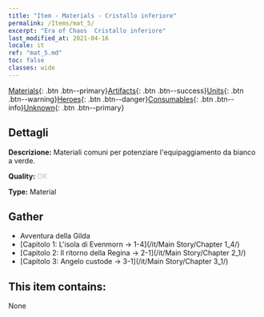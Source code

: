 ```yaml
---
title: "Item - Materials - Cristallo inferiore"
permalink: /Items/mat_5/
excerpt: "Era of Chaos  Cristallo inferiore"
last_modified_at: 2021-04-16
locale: it
ref: "mat_5.md"
toc: false
classes: wide
---
```

 [Materials](/it/Items/){: .btn .btn--primary}[Artifacts](/it/Items/Artifacts/){: .btn .btn--success}[Units](/it/Items/Units/){: .btn .btn--warning}[Heroes](/it/Items/Heroes/){: .btn .btn--danger}[Consumables](/it/Items/Consumables/){: .btn .btn--info}[Unknown](/it/Items/Unknown/){: .btn .btn--primary}

## Dettagli
 **Descrizione:** Materiali comuni per potenziare l'equipaggiamento da bianco a verde.

 **Quality:** <span style="color: #C0C0C0">OK</span>

 **Type:** Material

## Gather

*    Avventura della Gilda 
*    [Capitolo 1: L'isola di Evenmorn -> 1-4](/it/Main Story/Chapter 1_4/) 
*    [Capitolo 2: Il ritorno della Regina -> 2-1](/it/Main Story/Chapter 2_1/) 
*    [Capitolo 3: Angelo custode -> 3-1](/it/Main Story/Chapter 3_1/) 

## This item contains:

  None

